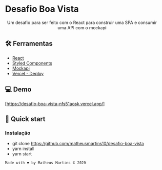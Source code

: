 # Desafio Boa Vista

<p align="center">Um desafio para ser feito com o React para construir uma SPA e consumir uma API com o mockapi</p>


## 🛠 Ferramentas

- [React](https://reactjs.org/)
- [Styled Components](https://styled-components.com/)
- [Mockapi](https://www.mockapi.io/)
- [Vercel - Deploy](https://vercel.com/)

## 💻 Demo

[https://desafio-boa-vista-nfs51aosk.vercel.app/]

## 🚀 Quick start

### Instalação

- git clone https://github.com/matheusmartins10/desafio-boa-vista
- yarn install
- yarn start

`Made with ❤ by Matheus Martins © 2020`

